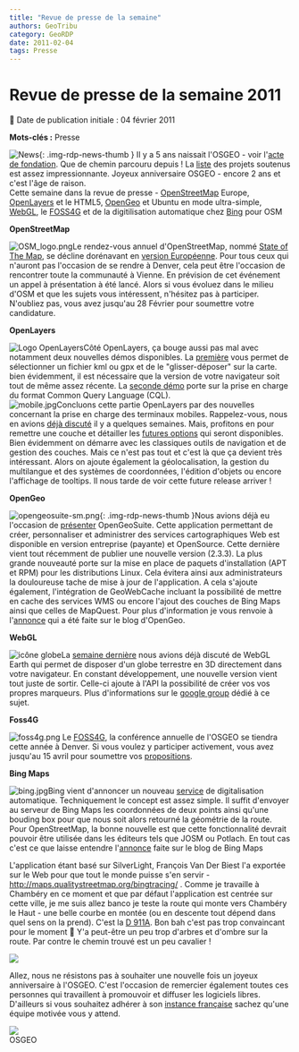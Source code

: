 ```yaml
---
title: "Revue de presse de la semaine"
authors: GeoTribu
category: GeoRDP
date: 2011-02-04
tags: Presse
---
```


# Revue de presse de la semaine 2011

:calendar: Date de publication initiale : 04 février 2011

**Mots-clés :** Presse

![News](https://cdn.geotribu.fr/img/internal/icons-rdp-news/news.png "Icône news générique"){: .img-rdp-news-thumb }
Il y a 5 ans naissait l'OSGEO - voir l'[acte de fondation](http://www.osgeo.org/content/news/news_archive/open_source_geospatial_foundation_initial_press_release.html.html). Que de chemin parcouru depuis ! La [liste](http://osgeo.org) des projets soutenus est assez impressionnante. Joyeux anniversaire OSGEO - encore 2 ans et c'est l'âge de raison.  
 Cette semaine dans la revue de presse - [OpenStreetMap](#osm) Europe, [OpenLayers](#openlayers) et le HTML5, [OpenGeo](#opengeo) et Ubuntu en mode ultra-simple, [WebGL](#webgl), le [FOSS4G](#foss4g) et de la digitilisation automatique chez [Bing](#bing) pour OSM

 **OpenStreetMap**

![OSM_logo.png](https://cdn.geotribu.fr/img/logos-icones/OpenStreetMap/Openstreetmap.png)Le rendez-vous annuel d'OpenStreetMap, nommé [State of The Map](http://stateofthemap.org/), se décline dorénavant en [version Européenne](http://www.sotm-eu.org/cfp). Pour tous ceux qui n'auront pas l'occasion de se rendre à Denver, cela peut être l'occasion de rencontrer toute la communauté à Vienne. En prévision de cet événement un appel à présentation à été lancé. Alors si vous évoluez dans le milieu d'OSM et que les sujets vous intéressent, n'hésitez pas à participer. N'oubliez pas, vous avez jusqu'au 28 Février pour soumettre votre candidature.

 **OpenLayers**

![Logo OpenLayers](https://cdn.geotribu.fr/img/logos-icones/logiciels_librairies/openlayers.png)Côté OpenLayers, ça bouge aussi pas mal avec notamment deux nouvelles démos disponibles. La [première](http://fredj.github.com/sandbox/openlayers/file/) vous permet de sélectionner un fichier kml ou gpx et de le "glisser-déposer" sur la carte. bien évidemment, il est nécessaire que la version de votre navigateur soit tout de même assez récente. La [seconde démo](https://openlayers.org/dev/examples/cql-format.html) porte sur la prise en charge du format Common Query Language (CQL).  
![mobile.jpg](http://geotribu.net/sites/default/files/Tuto/img/Blog/OpenLayers/mobile.jpg)Concluons cette partie OpenLayers par des nouvelles concernant la prise en charge des terminaux mobiles. Rappelez-vous, nous en avions [déjà discuté](http://geotribu.net/node/339#openlayers-mobile) il y a quelques semaines. Mais, profitons en pour remettre une couche et détailler les [futures options](http://trac.osgeo.org/openlayers/wiki/mobile) qui seront disponibles. Bien évidemment on démarre avec les classiques outils de navigation et de gestion des couches. Mais ce n'est pas tout et c'est là que ça devient très intéressant. Alors on ajoute également la géolocalisation, la gestion du multilangue et des systèmes de coordonnées, l'édition d'objets ou encore l'affichage de tooltips. Il nous tarde de voir cette future release arriver !

 **OpenGeo**

![opengeosuite-sm.png](https://cdn.geotribu.fr/img/logos-icones/logiciels_librairies/opengeosuite.png){: .img-rdp-news-thumb }Nous avions déjà eu l'occasion de [présenter](http://geotribu.net/node/199) OpenGeoSuite. Cette application permettant de créer, personnaliser et administrer des services cartographiques Web est disponible en version entreprise (payante) et OpenSource. Cette dernière vient tout récemment de publier une nouvelle version (2.3.3). La plus grande nouveauté porte sur la mise en place de paquets d'installation (APT et RPM) pour les distributions Linux. Cela évitera ainsi aux administrateurs la douloureuse tache de mise à jour de l'application. A cela s'ajoute également, l'intégration de GeoWebCache incluant la possibilité de mettre en cache des services WMS ou encore l'ajout des couches de Bing Maps ainsi que celles de MapQuest. Pour plus d'information je vous renvoie à l'[annonce](http://blog.opengeo.org/2011/01/31/opengeo-suite-ce-2_3_3/) qui a été faite sur le blog d'OpenGeo.

 **WebGL**

![icône globe](https://cdn.geotribu.fr/img/internal/icons-rdp-news/world.png)La [semaine dernière](http://geotribu.net/node/341#webgl) nous avions déjà discuté de WebGL Earth qui permet de disposer d'un globe terrestre en 3D directement dans votre navigateur. En constant développement, une nouvelle version vient tout juste de sortir. Celle-ci ajoute à l'API la possibilité de créer vos vos propres marqueurs. Plus d'informations sur le [google group](http://groups.google.com/group/webglearth/browse_thread/thread/b722fd0812bda98c?pli=1) dédié à ce sujet.

 **Foss4G**

![foss4g.png](https://cdn.geotribu.fr/img/Blog/foss4g.png) Le [FOSS4G](http://2010.foss4g.org/), la conférence annuelle de l'OSGEO se tiendra cette année à Denver. Si vous voulez y participer activement, vous avez jusqu'au 15 avril pour soumettre vos [propositions](http://2011.foss4g.org/program/).

 **Bing Maps**

![bing.jpg](http://geotribu.net/sites/default/files/Tuto/img/Blog/bing.jpg)Bing vient d'annoncer un nouveau [service](http://magicshop.cloudapp.net/) de digitalisation automatique. Techniquement le concept est assez simple. Il suffit d'envoyer au serveur de Bing Maps les coordonnées de deux points ainsi qu'une bouding box pour que nous soit alors retourné la géométrie de la route. Pour OpenStreetMap, la bonne nouvelle est que cette fonctionnalité devrait pouvoir être utilisée dans les éditeurs tels que JOSM ou Potlach. En tout cas c'est ce que laisse entendre l'[annonce](http://www.bing.com/community/site_blogs/b/maps/archive/2011/02/03/automatically-detect-roads-with-bing-aerial-imagery.aspx) faite sur le blog de Bing Maps

  L'application étant basé sur SilverLight, François Van Der Biest l'a exportée sur le Web pour que tout le monde puisse s'en servir - <http://maps.qualitystreetmap.org/bingtracing/> . Comme je travaille à Chambéry en ce moment et que par défaut l'application est centrée sur cette ville, je me suis allez banco je teste la route qui monte vers Chambéry le Haut - une belle courbe en montée (ou en descente tout dépend dans quel sens on la prend). C'est la [D 911A](https://www.openstreetmap.org/?lat=45.5915451049805&lon=5.91287612915039&zoom=15). Bon bah c'est pas trop convaincant pour le moment :slightly_smiling_face: Y'a peut-être un peu trop d'arbres et d'ombre sur la route. Par contre le chemin trouvé est un peu cavalier !

![](http://geotribu.net/sites/default/files/Tuto/img/Blog/bingtracing.png)

 Allez, nous ne résistons pas à souhaiter une nouvelle fois un joyeux anniversaire à l'OSGEO. C'est l'occasion de remercier également toutes ces personnes qui travaillent à promouvoir et diffuser les logiciels libres. D'ailleurs si vous souhaitez adhérer à son [instance française](http://wiki.osgeo.org/wiki/Francophone_OSGeo_Chapter) sachez qu'une équipe motivée vous y attend.

![](http://2.bp.blogspot.com/_xcxA7sf0jQQ/RuJ-sfG0U8I/AAAAAAAABN8/5T20Ws7L74A/s400/Le%2BChat%2B-%2BGeluck3.jpg)  
OSGEO  
